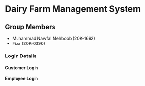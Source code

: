 # Dairy Farm Management System

## Group Members

- Muhammad Nawfal Mehboob (20K-1692)
- Fiza (20K-0396)

### Login Details

#### Customer Login

#### Employee Login
